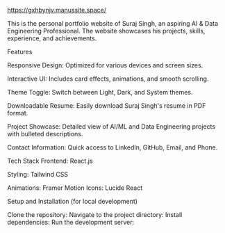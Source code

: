 https://gxhbynjv.manussite.space/

This is the personal portfolio website of Suraj Singh, an aspiring AI & Data Engineering Professional. The website showcases his projects, skills, experience, and achievements.

Features

Responsive Design: Optimized for various devices and screen sizes.

Interactive UI: Includes card effects, animations, and smooth scrolling.

Theme Toggle: Switch between Light, Dark, and System themes.

Downloadable Resume: Easily download Suraj Singh's resume in PDF format.

Project Showcase: Detailed view of AI/ML and Data Engineering projects with bulleted descriptions.

Contact Information: Quick access to LinkedIn, GitHub, Email, and Phone.

Tech Stack
Frontend: React.js

Styling: Tailwind CSS

Animations: Framer Motion
Icons: Lucide React

Setup and Installation (for local development)

Clone the repository:
Navigate to the project directory:
Install dependencies:
Run the development server:

